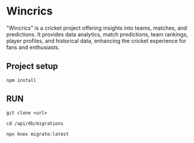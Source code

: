 # Wincrics
"Wincrics" is a cricket project offering insights into teams, matches, and predictions. It provides data analytics, match predictions, team rankings, player profiles, and historical data, enhancing the cricket experience for fans and enthusiasts.

## Project setup
```
npm install
```
## RUN
```
git clone <url>
```
```
cd /api/db/migrations
```
```
npx knex migrate:latest
```